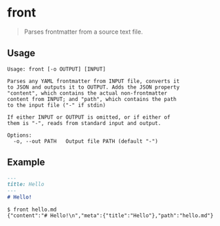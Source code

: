 # front

> Parses frontmatter from a source text file.

## Usage

```
Usage: front [-o OUTPUT] [INPUT]

Parses any YAML frontmatter from INPUT file, converts it
to JSON and outputs it to OUTPUT. Adds the JSON property
"content", which contains the actual non-frontmatter
content from INPUT; and "path", which contains the path
to the input file ("-" if stdin)

If either INPUT or OUTPUT is omitted, or if either of
them is "-", reads from standard input and output.

Options:
  -o, --out PATH   Output file PATH (default "-")
```

## Example

```markdown
---
title: Hello
---
# Hello!
```

```shell
$ front hello.md
{"content":"# Hello!\n","meta":{"title":"Hello"},"path":"hello.md"}
```
